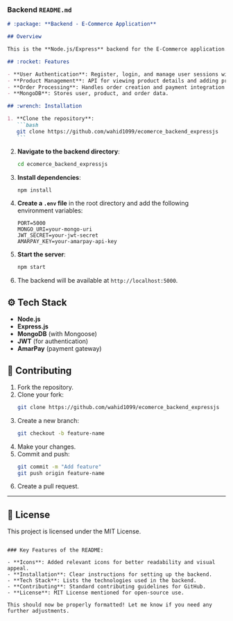 ### Backend `README.md`

````markdown
# :package: **Backend - E-Commerce Application**

## Overview

This is the **Node.js/Express** backend for the E-Commerce application. It handles user authentication, manages products and orders, and integrates with the **AmarPay** payment gateway for secure transactions.

## :rocket: Features

- **User Authentication**: Register, login, and manage user sessions with JWT.
- **Product Management**: API for viewing product details and adding products to the cart.
- **Order Processing**: Handles order creation and payment integration with AmarPay.
- **MongoDB**: Stores user, product, and order data.

## :wrench: Installation

1. **Clone the repository**:
   ```bash
   git clone https://github.com/wahid1099/ecomerce_backend_expressjs
   ```
````

2. **Navigate to the backend directory**:

   ```bash
   cd ecomerce_backend_expressjs
   ```

3. **Install dependencies**:

   ```bash
   npm install
   ```

4. **Create a `.env` file** in the root directory and add the following environment variables:

   ```
   PORT=5000
   MONGO_URI=your-mongo-uri
   JWT_SECRET=your-jwt-secret
   AMARPAY_KEY=your-amarpay-api-key
   ```

5. **Start the server**:

   ```bash
   npm start
   ```

6. The backend will be available at `http://localhost:5000`.

## :gear: Tech Stack

- **Node.js**
- **Express.js**
- **MongoDB** (with Mongoose)
- **JWT** (for authentication)
- **AmarPay** (payment gateway)

## :book: Contributing

1. Fork the repository.
2. Clone your fork:
   ```bash
   git clone https://github.com/wahid1099/ecomerce_backend_expressjs
   ```
3. Create a new branch:
   ```bash
   git checkout -b feature-name
   ```
4. Make your changes.
5. Commit and push:
   ```bash
   git commit -m "Add feature"
   git push origin feature-name
   ```
6. Create a pull request.

---

## :memo: License

This project is licensed under the MIT License.

```

### Key Features of the README:

- **Icons**: Added relevant icons for better readability and visual appeal.
- **Installation**: Clear instructions for setting up the backend.
- **Tech Stack**: Lists the technologies used in the backend.
- **Contributing**: Standard contributing guidelines for GitHub.
- **License**: MIT License mentioned for open-source use.

This should now be properly formatted! Let me know if you need any further adjustments.
```
